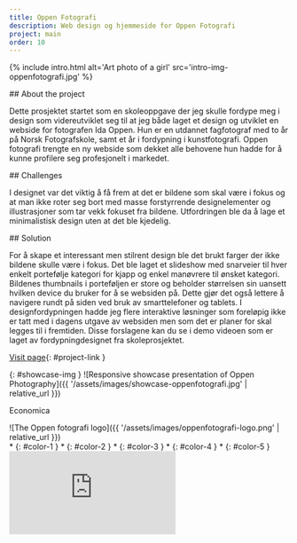 ```yaml
---
title: Oppen Fotografi
description: Web design og hjemmeside for Oppen Fotografi
project: main
order: 10
---
```


{% include intro.html
    alt='Art photo of a girl'
    src='intro-img-oppenfotografi.jpg' %}

<div id="info-container" markdown="1">
<article markdown="1">
## About the project

Dette prosjektet startet som en skoleoppgave der jeg skulle fordype meg i design
som videreutviklet seg til at jeg både laget et design og utviklet en webside
for fotografen Ida Oppen. Hun er en utdannet fagfotograf med to år på Norsk
Fotografskole, samt et år i fordypning i kunstfotografi. Oppen fotografi trengte
en ny webside som dekket alle behovene hun hadde for å kunne profilere seg
profesjonelt i markedet.
</article>

<article markdown="1">
## Challenges

I designet var det viktig å få frem at det er bildene som skal være i fokus og
at man ikke roter seg bort med masse forstyrrende designelementer og
illustrasjoner som tar vekk fokuset fra bildene. Utfordringen ble da å lage et
minimalistisk design uten at det ble kjedelig.
</article>

<article markdown="1">
## Solution

For å skape et interessant men stilrent design ble det brukt farger der ikke
bildene skulle være i fokus. Det ble laget et slideshow med snarveier til hver
enkelt portefølje kategori for kjapp og enkel manøvrere til ønsket kategori.
Bildenes thumbnails i porteføljen er store og beholder størrelsen sin uansett
hvilken device du bruker for å se websiden på. Dette gjør det også lettere å
navigere rundt på siden ved bruk av smarttelefoner og tablets. I
designfordypningen hadde jeg flere interaktive løsninger som foreløpig ikke er
tatt med i dagens utgave av websiden men som det er planer for skal legges til i
fremtiden. Disse forslagene kan du se i demo videoen som er laget av
fordypningdesignet fra skoleprosjektet.
</article>

[Visit page](http://oppenphotography.com/){: #project-link }
</div>

{: #showcase-img }
![Responsive showcase presentation of Oppen Photography]({{ '/assets/images/showcase-oppenfotografi.jpg' | relative_url }})

<div id="project-profile">
<div id="project-font">
    <p>Economica</p>
</div>

<div id="project-logo" markdown="1">
![The Oppen fotografi logo]({{ '/assets/images/oppenfotografi-logo.png' | relative_url }})
</div>

<div id="color-profile" markdown="1">
* {: #color-1 }
* {: #color-2 }
* {: #color-3 }
* {: #color-4 }
* {: #color-5 }
</div>
</div>

<div id="project-video-width">
    <div id="project-video-wrapper">
        <div id="project-video">
            <iframe src="https://www.youtube.com/embed/beVF17Sv9P8?rel=0&amp;controls=0&amp;showinfo=0" frameborder="0" allowfullscreen></iframe>
        </div>
    </div>
</div>
